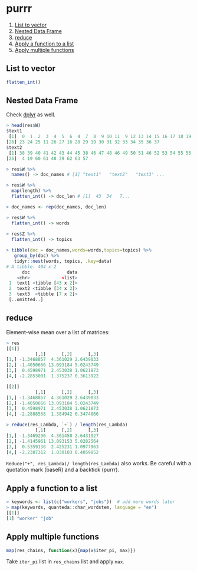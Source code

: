 # purrr

1. [List to vector](#list-to-vector)
2. [Nested Data Frame](#nested-data-frame)
3. [reduce](#reduce)
4. [Apply a function to a list](#apply-a-function-to-a-list)
5. [Apply multiple functions](#apply-multiple-functions)

## List to vector
```r
flatten_int()
```    

## Nested Data Frame
Check [dplyr](https://github.com/Shusei-E/Code_Tips/blob/master/R/dplyr.md#nested-data-frame) as well.

```r
> head(res$W)
$text1
 [1]  0  1  2  3  4  5  6  4  7  8  9 10 11  9 12 13 14 15 16 17 18 19 20 21 22
[26] 23 24 25 11 26 27 16 28 29 19 30 31 32 33 34 35 36 37
$text2
 [1] 38 39 40 41 42 43 44 45 38 46 47 48 46 49 50 51 46 52 53 54 55 56 57 58 59
[26]  4 19 60 61 48 39 62 63 57

> res$W %>%
  names() -> doc_names # [1] "text1"   "text2"   "text3" ...

> res$W %>%
  map(length) %>%
  flatten_int() -> doc_len # [1]  43  34   7...

> doc_names <- rep(doc_names, doc_len) 

> res$W %>%
  flatten_int() -> words
  
> res$Z %>%
  flatten_int() -> topics

> tibble(doc = doc_names,words=words,topics=topics) %>%
   group_by(doc) %>%
   tidyr::nest(words, topics, .key=data)
# A tibble: 404 x 2
      doc              data
    <chr>            <list>
 1  text1 <tibble [43 x 2]>
 2  text2 <tibble [34 x 2]>
 3  text3  <tibble [7 x 2]>
 [..omitted..]
```


## reduce
Element-wise mean over a list of matrices:
```r
> res
[[1]]
           [,1]      [,2]      [,3]
[1,] -1.3468857  4.361029 2.6439033
[2,] -1.4050666 13.093184 5.0243749
[3,]  0.4598971  2.453038 1.0621873
[4,] -2.2853001  1.375237 0.3613922

[[2]]
           [,1]      [,2]      [,3]
[1,] -1.3468857  4.361029 2.6439033
[2,] -1.4050666 13.093184 5.0243749
[3,]  0.4598971  2.453038 1.0621873
[4,] -2.2888568  1.384942 0.3474066

> reduce(res_Lambda, `+`) / length(res_Lambda)
           [,1]      [,2]      [,3]
[1,] -1.3469296  4.361458 2.6431927
[2,] -1.4145961 13.093153 5.0282564
[3,]  0.5359136  2.425231 1.0977963
[4,] -2.2387312  1.030103 0.4059852
```
`Reduce("+", res_Lambda)/ length(res_Lambda)` also works. Be careful with a quotation mark (baseR) and a backtick (purrr).


## Apply a function to a list
```r
> keywords <- list(c("workers", "jobs"))  # add more words later
> map(keywords, quanteda::char_wordstem, language = "en")
[[1]]
[1] "worker" "job"
```

## Apply multiple functions
```r
map(res_chains, function(x){map(x$iter_pi, max)})
```
Take `iter_pi` list in `res_chains` list and apply `max`.
